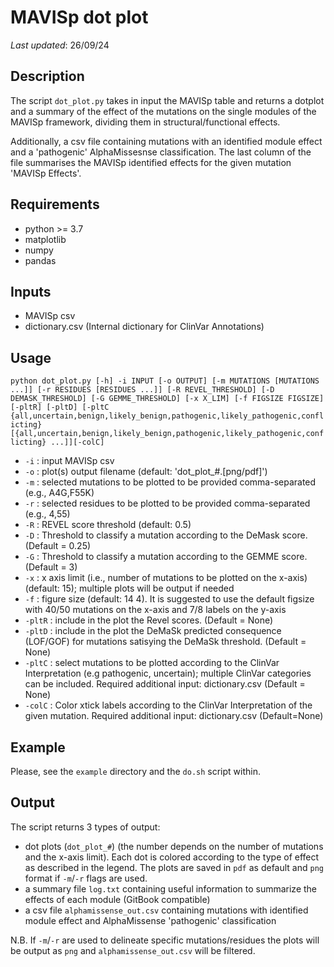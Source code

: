 # MAVISp dot plot
*Last updated*: 26/09/24
## Description

The script `dot_plot.py` takes in input the MAVISp table and returns a dotplot and a summary of the effect of the mutations on the single modules of the MAVISp framework, dividing them in structural/functional effects.

Additionally, a csv file containing mutations with an identified module effect and a 'pathogenic' AlphaMissesnse classification.
The last column of the file summarises the MAVISp identified effects for the given mutation 'MAVISp Effects'.

## Requirements

- python >= 3.7
- matplotlib
- numpy
- pandas

## Inputs 

- MAVISp csv
- dictionary.csv (Internal dictionary for ClinVar Annotations)

## Usage

`python dot_plot.py [-h] -i INPUT [-o OUTPUT] [-m MUTATIONS [MUTATIONS ...]] [-r RESIDUES [RESIDUES ...]] [-R REVEL_THRESHOLD] [-D DEMASK_THRESHOLD] [-G GEMME_THRESHOLD] [-x X_LIM] [-f FIGSIZE FIGSIZE] [-pltR] [-pltD]
[-pltC {all,uncertain,benign,likely_benign,pathogenic,likely_pathogenic,conflicting} [{all,uncertain,benign,likely_benign,pathogenic,likely_pathogenic,conflicting} ...]][-colC]`

- `-i` : input MAVISp csv
- `-o` : plot(s) output filename (default: 'dot_plot_#.[png/pdf]') 
- `-m` : selected mutations to be plotted to be provided comma-separated (e.g., A4G,F55K) 
- `-r` : selected residues to be plotted to be provided comma-separated (e.g., 4,55) 
- `-R` : REVEL score threshold (default: 0.5)
- `-D` : Threshold to classify a mutation according to the DeMask score. (Default = 0.25)
- `-G` : Threshold to classify a mutation according to the GEMME score. (Default = 3)
- `-x` : x axis limit (i.e., number of mutations to be plotted on the x-axis) (default: 15); multiple plots will be output if needed
- `-f` : figure size (default: 14 4). It is suggested to use the default figsize with 40/50 mutations on the x-axis and 7/8 labels on the y-axis
- `-pltR` : include in the plot the  Revel scores. (Default = None)
- `-pltD` : include in the plot the DeMaSk predicted consequence (LOF/GOF) for mutations satisying the DeMaSk threshold. (Default = None)
- `-pltC` : select mutations to be plotted according to the ClinVar Interpretation (e.g pathogenic, uncertain); multiple ClinVar categories can be included. Required additional input: dictionary.csv (Default = None)
- `-colC` : Color xtick labels according to the ClinVar Interpretation of the given mutation. Required additional input: dictionary.csv (Default=None)

## Example

Please, see the `example` directory and the `do.sh` script within.

## Output

The script returns 3 types of output:
- dot plots (`dot_plot_#`) (the number depends on the number of mutations and the x-axis limit). Each dot is colored according to the type of effect as described in the legend. The plots are saved in `pdf` as default and `png` format if `-m`/`-r` flags are used.
- a summary file `log.txt` containing useful information to summarize the effects of each module (GitBook compatible)
- a csv file `alphamissense_out.csv` containing mutations with identified module effect and AlphaMissense 'pathogenic' classification

N.B. If `-m`/`-r` are used to delineate specific mutations/residues the plots will be output as `png` and `alphamissense_out.csv` will be filtered. 